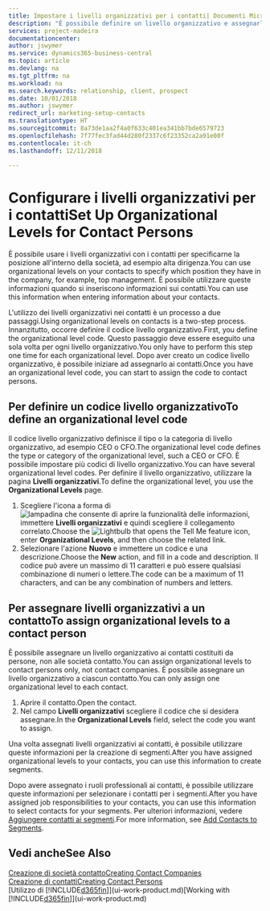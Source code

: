 ```yaml
---
title: Impostare i livelli organizzativi per i contatti| Documenti Microsoft
description: "È possibile definire un livello organizzativo e assegnarlo al contatto per indicare la posizione all'interno della rispettiva società, ad esempio alta dirigenza."
services: project-madeira
documentationcenter: 
author: jswymer
ms.service: dynamics365-business-central
ms.topic: article
ms.devlang: na
ms.tgt_pltfrm: na
ms.workload: na
ms.search.keywords: relationship, client, prospect
ms.date: 10/01/2018
ms.author: jswymer
redirect_url: marketing-setup-contacts
ms.translationtype: HT
ms.sourcegitcommit: 8a73de1aa2f4a0f633c401ea341bb7bde6579723
ms.openlocfilehash: 7f77fec3fad44d280f2337c6f23352ca2a91e00f
ms.contentlocale: it-ch
ms.lasthandoff: 12/11/2018

---
```

# <a name="set-up-organizational-levels-for-contact-persons"></a><span data-ttu-id="49802-103">Configurare i livelli organizzativi per i contatti</span><span class="sxs-lookup"><span data-stu-id="49802-103">Set Up Organizational Levels for Contact Persons</span></span>
<span data-ttu-id="49802-104">È possibile usare i livelli organizzativi con i contatti per specificarne la posizione all'interno della società, ad esempio alta dirigenza.</span><span class="sxs-lookup"><span data-stu-id="49802-104">You can use organizational levels on your contacts to specify which position they have in the company, for example, top management.</span></span> <span data-ttu-id="49802-105">È possibile utilizzare queste informazioni quando si inseriscono informazioni sui contatti.</span><span class="sxs-lookup"><span data-stu-id="49802-105">You can use this information when entering information about your contacts.</span></span>

<span data-ttu-id="49802-106">L'utilizzo dei livelli organizzativi nei contatti è un processo a due passaggi.</span><span class="sxs-lookup"><span data-stu-id="49802-106">Using organizational levels on contacts is a two-step process.</span></span> <span data-ttu-id="49802-107">Innanzitutto, occorre definire il codice livello organizzativo.</span><span class="sxs-lookup"><span data-stu-id="49802-107">First, you define the organizational level code.</span></span> <span data-ttu-id="49802-108">Questo passaggio deve essere eseguito una sola volta per ogni livello organizzativo.</span><span class="sxs-lookup"><span data-stu-id="49802-108">You only have to perform this step one time for each organizational level.</span></span> <span data-ttu-id="49802-109">Dopo aver creato un codice livello organizzativo, è possibile iniziare ad assegnarlo ai contatti.</span><span class="sxs-lookup"><span data-stu-id="49802-109">Once you have an organizational level code, you can start to assign the code to contact persons.</span></span>

## <a name="to-define-an-organizational-level-code"></a><span data-ttu-id="49802-110">Per definire un codice livello organizzativo</span><span class="sxs-lookup"><span data-stu-id="49802-110">To define an organizational level code</span></span>
<span data-ttu-id="49802-111">Il codice livello organizzativo definisce il tipo o la categoria di livello organizzativo, ad esempio CEO o CFO.</span><span class="sxs-lookup"><span data-stu-id="49802-111">The organizational level code defines the type or category of the organizational level, such a CEO  or CFO.</span></span> <span data-ttu-id="49802-112">È possibile impostare più codici di livello organizzativo.</span><span class="sxs-lookup"><span data-stu-id="49802-112">You can have several organizational level codes.</span></span> <span data-ttu-id="49802-113">Per definire il livello organizzativo, utilizzare la pagina **Livelli organizzativi**.</span><span class="sxs-lookup"><span data-stu-id="49802-113">To define the organizational level, you use the **Organizational Levels** page.</span></span>

1. <span data-ttu-id="49802-114">Scegliere l'icona a forma di ![lampadina che consente di aprire la funzionalità delle informazioni](media/ui-search/search_small.png "Informazioni sull'operazione che si desidera eseguire"), immettere **Livelli organizzativi** e quindi scegliere il collegamento correlato.</span><span class="sxs-lookup"><span data-stu-id="49802-114">Choose the ![Lightbulb that opens the Tell Me feature](media/ui-search/search_small.png "Tell me what you want to do") icon, enter **Organizational Levels**, and then choose the related link.</span></span>
2. <span data-ttu-id="49802-115">Selezionare l'azione **Nuovo** e immettere un codice e una descrizione.</span><span class="sxs-lookup"><span data-stu-id="49802-115">Choose the **New** action, and fill in a code and description.</span></span> <span data-ttu-id="49802-116">Il codice può avere un massimo di 11 caratteri e può essere qualsiasi combinazione di numeri o lettere.</span><span class="sxs-lookup"><span data-stu-id="49802-116">The code can be a maximum of 11 characters, and can be any combination of numbers and letters.</span></span>

## <a name="to-assign-organizational-levels-to-a-contact-person"></a><span data-ttu-id="49802-117">Per assegnare livelli organizzativi a un contatto</span><span class="sxs-lookup"><span data-stu-id="49802-117">To assign organizational levels to a contact person</span></span>
<span data-ttu-id="49802-118">È possibile assegnare un livello organizzativo ai contatti costituiti da persone, non alle società contatto.</span><span class="sxs-lookup"><span data-stu-id="49802-118">You can assign organizational levels to contact persons only, not contact companies.</span></span> <span data-ttu-id="49802-119">È possibile assegnare un livello organizzativo a ciascun contatto.</span><span class="sxs-lookup"><span data-stu-id="49802-119">You can only assign one organizational level to each contact.</span></span>

1. <span data-ttu-id="49802-120">Aprire il contatto.</span><span class="sxs-lookup"><span data-stu-id="49802-120">Open the contact.</span></span>
2. <span data-ttu-id="49802-121">Nel campo **Livelli organizzativi** scegliere il codice che si desidera assegnare.</span><span class="sxs-lookup"><span data-stu-id="49802-121">In the **Organizational Levels** field, select the code you want to assign.</span></span>

<span data-ttu-id="49802-122">Una volta assegnati livelli organizzativi ai contatti, è possibile utilizzare queste informazioni per la creazione di segmenti.</span><span class="sxs-lookup"><span data-stu-id="49802-122">After you have assigned organizational levels to your contacts, you can use this information to create segments.</span></span>

<span data-ttu-id="49802-123">Dopo avere assegnato i ruoli professionali ai contatti, è possibile utilizzare queste informazioni per selezionare i contatti per i segmenti.</span><span class="sxs-lookup"><span data-stu-id="49802-123">After you have assigned job responsibilities to your contacts, you can use this information to select contacts for your segments.</span></span> <span data-ttu-id="49802-124">Per ulteriori informazioni, vedere [Aggiungere contatti ai segmenti](marketing-add-contact-segment.md).</span><span class="sxs-lookup"><span data-stu-id="49802-124">For more information, see [Add Contacts to Segments](marketing-add-contact-segment.md).</span></span>

## <a name="see-also"></a><span data-ttu-id="49802-125">Vedi anche</span><span class="sxs-lookup"><span data-stu-id="49802-125">See Also</span></span>
[<span data-ttu-id="49802-126">Creazione di società contatto</span><span class="sxs-lookup"><span data-stu-id="49802-126">Creating Contact Companies</span></span>](marketing-create-contact-companies.md)  
[<span data-ttu-id="49802-127">Creazione di contatti</span><span class="sxs-lookup"><span data-stu-id="49802-127">Creating Contact Persons</span></span>](marketing-create-contact-persons.md)  
<span data-ttu-id="49802-128">[Utilizzo di [!INCLUDE[d365fin](includes/d365fin_md.md)]](ui-work-product.md)</span><span class="sxs-lookup"><span data-stu-id="49802-128">[Working with [!INCLUDE[d365fin](includes/d365fin_md.md)]](ui-work-product.md)</span></span>  

